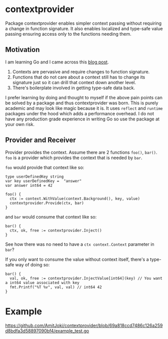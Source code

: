 # contextprovider

Package contextprovider enables simpler context passing without requiring a change in function signature.
It also enables localized and type-safe value passing ensuring access only to the functions needing them.


## Motivation

I am learning Go and I came across this [blog post](https://faiface.github.io/post/context-should-go-away-go2/).

1. Contexts are pervasive and require changes to function signature.
2. Functions that do not care about a context still has to change its signature just so it can drill that context down another level.
3. There's boilerplate involved in getting type-safe data back.

I prefer learning by doing and thought to myself if the above pain points can be solved by a package and thus contextprovider was born. This is purely academic and may look like magic because it is. It uses `reflect` and `runtime` packages under the hood which adds a performance overhead. I do not have any production grade experience in writing Go so use the package at your own risk.

## Provider and Receiver

Provider provides the context. Assume there are 2 functions `foo()`, `bar()`. `foo` is a provider which provides the context that is needed by `bar`.

`foo` would provide that context like so:

```
type userDefinedKey string
var key userDefinedKey =  "answer"
var answer int64 = 42

foo() {
  ctx := context.WithValue(context.Background(), key, value)
  contextprovider.Provide(ctx, bar)
}
```

and `bar` would consume that context like so:

```
bar() {
  ctx, ok, free := contextprovider.Inject()
}
```

See how there was no need to have a `ctx context.Context` parameter in `bar`? 

If you only want to consume the value without context itself, there's a type-safe way of doing so:

```
bar() {
  val, ok, free := contextprovider.InjectValue[int64](key) // You want a int64 value associated with key
  fmt.Printf("%T %v", val, val) // int64 42
}
```

# Example

https://github.com/AmitJoki/contextprovider/blob/69a818ccd7486c126a259d8bdfa3d58897090bf4/example_test.go
